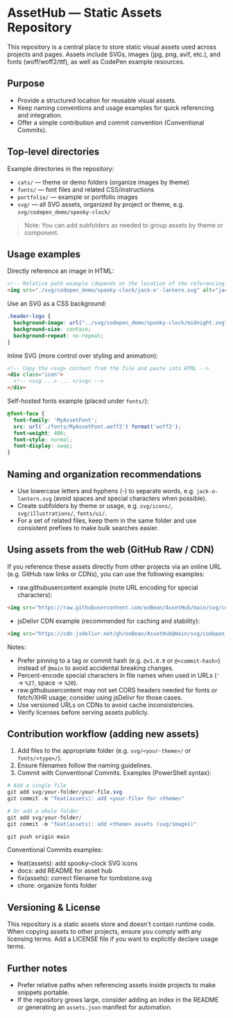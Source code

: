# AssetHub — Static Assets Repository

This repository is a central place to store static visual assets used across projects and pages. Assets include SVGs, images (jpg, png, avif, etc.), and fonts (woff/woff2/ttf), as well as CodePen example resources.

## Purpose

- Provide a structured location for reusable visual assets.
- Keep naming conventions and usage examples for quick referencing and integration.
- Offer a simple contribution and commit convention (Conventional Commits).

## Top-level directories

Example directories in the repository:

- `cats/` — theme or demo folders (organize images by theme)
- `fonts/` — font files and related CSS/instructions
- `portfolio/` — example or portfolio images
- `svg/` — all SVG assets, organized by project or theme, e.g. `svg/codepen_demo/spooky-clock/`

> Note: You can add subfolders as needed to group assets by theme or component.

## Usage examples

Directly reference an image in HTML:

```html
<!-- Relative path example (depends on the location of the referencing file) -->
<img src="./svg/codepen_demo/spooky-clock/jack-o'-lantern.svg" alt="jack o'lantern">
```

Use an SVG as a CSS background:

```css
.header-logo {
  background-image: url("../svg/codepen_demo/spooky-clock/midnight.svg");
  background-size: contain;
  background-repeat: no-repeat;
}
```

Inline SVG (more control over styling and animation):

```html
<!-- Copy the <svg> content from the file and paste into HTML -->
<div class="icon">
  <!-- <svg ...> ... </svg> -->
</div>
```

Self-hosted fonts example (placed under `fonts/`):

```css
@font-face {
  font-family: 'MyAssetFont';
  src: url('./fonts/MyAssetFont.woff2') format('woff2');
  font-weight: 400;
  font-style: normal;
  font-display: swap;
}
```

## Naming and organization recommendations

- Use lowercase letters and hyphens (-) to separate words, e.g. `jack-o-lantern.svg` (avoid spaces and special characters when possible).
- Create subfolders by theme or usage, e.g. `svg/icons/`, `svg/illustrations/`, `fonts/ui/`.
- For a set of related files, keep them in the same folder and use consistent prefixes to make bulk searches easier.

## Using assets from the web (GitHub Raw / CDN)

If you reference these assets directly from other projects via an online URL (e.g. GitHub raw links or CDNs), you can use the following examples:

- raw.githubusercontent example (note URL encoding for special characters):

```html
<img src="https://raw.githubusercontent.com/ooBean/AssetHub/main/svg/codepen_demo/spooky-clock/jack-o%27-lantern.svg" alt="jack o'lantern">
```

- jsDelivr CDN example (recommended for caching and stability):

```html
<img src="https://cdn.jsdelivr.net/gh/ooBean/AssetHub@main/svg/codepen_demo/spooky-clock/jack-o%27-lantern.svg" alt="jack o'lantern">
```

Notes:
- Prefer pinning to a tag or commit hash (e.g. `@v1.0.0` or `@<commit-hash>`) instead of `@main` to avoid accidental breaking changes.
- Percent-encode special characters in file names when used in URLs (`'` → `%27`, space → `%20`).
- raw.githubusercontent may not set CORS headers needed for fonts or fetch/XHR usage; consider using jsDelivr for those cases.
- Use versioned URLs on CDNs to avoid cache inconsistencies.
- Verify licenses before serving assets publicly.

## Contribution workflow (adding new assets)

1. Add files to the appropriate folder (e.g. `svg/<your-theme>/` or `fonts/<type>/`).
2. Ensure filenames follow the naming guidelines.
3. Commit with Conventional Commits. Examples (PowerShell syntax):

```powershell
# Add a single file
git add svg/your-folder/your-file.svg
git commit -m "feat(assets): add <your-file> for <theme>"

# Or add a whole folder
git add svg/your-folder/
git commit -m "feat(assets): add <theme> assets (svg/images)"

git push origin main
```

Conventional Commits examples:

- feat(assets): add spooky-clock SVG icons
- docs: add README for asset hub
- fix(assets): correct filename for tombstone.svg
- chore: organize fonts folder

## Versioning & License

This repository is a static assets store and doesn't contain runtime code. When copying assets to other projects, ensure you comply with any licensing terms. Add a LICENSE file if you want to explicitly declare usage terms.

## Further notes

- Prefer relative paths when referencing assets inside projects to make snippets portable.
- If the repository grows large, consider adding an index in the README or generating an `assets.json` manifest for automation.


